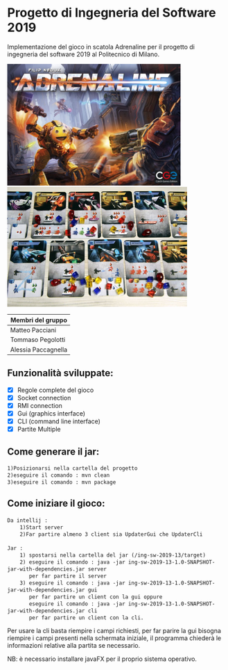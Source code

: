 # Progetto di Ingegneria del Software 2019
Implementazione del gioco in scatola Adrenaline per il progetto di ingegneria del software 2019 al Politecnico di Milano. 

<p float="left">
  <img src="https://github.com/alessiapacca/ing-sw-2019-13/blob/master/adrenaline.jpg" width="400">
  <img src="https://github.com/alessiapacca/ing-sw-2019-13/blob/master/carte.jpg" width="415">
</p>



Membri del gruppo  | 
------------- | 
Matteo Pacciani  |
Tommaso Pegolotti  | 
Alessia Paccagnella | 

## Funzionalità sviluppate:
- [x] Regole complete del gioco
- [x] Socket connection
- [x] RMI connection
- [x] Gui (graphics interface)
- [x] CLI (command line interface)
- [x] Partite Multiple

## Come generare il jar:

    1)Posizionarsi nella cartella del progetto
    2)eseguire il comando : mvn clean
    3)eseguire il comando : mvn package

## Come iniziare il gioco:

    Da intellij :
        1)Start server
        2)Far partire almeno 3 client sia UpdaterGui che UpdaterCli

    Jar :
        1) spostarsi nella cartella del jar (/ing-sw-2019-13/target)
        2) eseguire il comando : java -jar ing-sw-2019-13-1.0-SNAPSHOT-jar-with-dependencies.jar server
           per far partire il server
        3) eseguire il comando : java -jar ing-sw-2019-13-1.0-SNAPSHOT-jar-with-dependencies.jar gui
           per far partire un client con la gui oppure
           eseguire il comando : java -jar ing-sw-2019-13-1.0-SNAPSHOT-jar-with-dependencies.jar cli
           per far partire un client con la cli.

Per usare la cli basta riempire i campi richiesti, per far parire la gui bisogna
riempire i campi presenti nella schermata iniziale, il programma chiederà le informazioni
relative alla partita se necessario.

NB: è necessario installare javaFX per il proprio sistema operativo.
